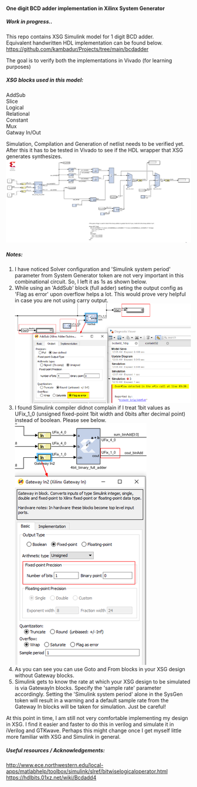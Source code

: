 #### One digit BCD adder implementation in Xilinx System Generator

##### Work in progress..  

This repo contains XSG Simulink model for 1 digit BCD adder.  
Equivalent handwritten HDL implementation can be found below.  
https://github.com/kambadur/Projects/tree/main/bcdadder  

The goal is to verify both the implementations in Vivado (for learning purposes)  

##### XSG blocks used in this model:  
AddSub  
Slice  
Logical  
Relational  
Constant  
Mux  
Gatway In/Out  


Simulation, Compilation and Generation of netlist needs to be verified yet. After this it has to be tested in Vivado to see if the HDL wrapper that XSG generates synthesizes.  
![](assets/bcdadd_1dig.png)   


##### Notes:  
1. I have noticed Solver configuration and 'Simulink system period' parameter from System Generator token are not very important in this combinational circuit.  So, I left it as 1s as shown below.
2. While using an 'AddSub' block (full adder) seting the output config as 'Flag as error' upon overflow helps a lot. This would prove very helpful in case you are not using carry output.  
    ![](assets/addsub_overflow.png)  
3. I found Simulink compiler didnot complain if I treat 1bit values as UFix_1_0 (unsigned fixed-point 1bit width and 0bits after decimal point) instead of boolean. Please see below.  
   ![](assets/UFix_1_0.png)  
4. As you can see you can use Goto and From blocks in your XSG design without Gateway blocks.  
5. Simulink gets to know the rate at which your XSG design to be simulated is via GatewayIn blocks. Specify the 'sample rate' parameter accordingly. Setting the 'Simulink system period' alone in the SysGen token will result in a warning and a default sample rate from the Gateway In blocks will be taken for simulation. Just be careful!  

At this point in time, I am still not very comfortable implementing my design in XSG. I find it easier and faster to do this in verilog and simulate it in iVerilog and GTKwave. Perhaps this might change once I get myself little more familiar with XSG and Simulink in general.  


##### Useful resources / Acknowledgements:  
http://www.ece.northwestern.edu/local-apps/matlabhelp/toolbox/simulink/slref/bitwiselogicaloperator.html  
https://hdlbits.01xz.net/wiki/Bcdadd4  
